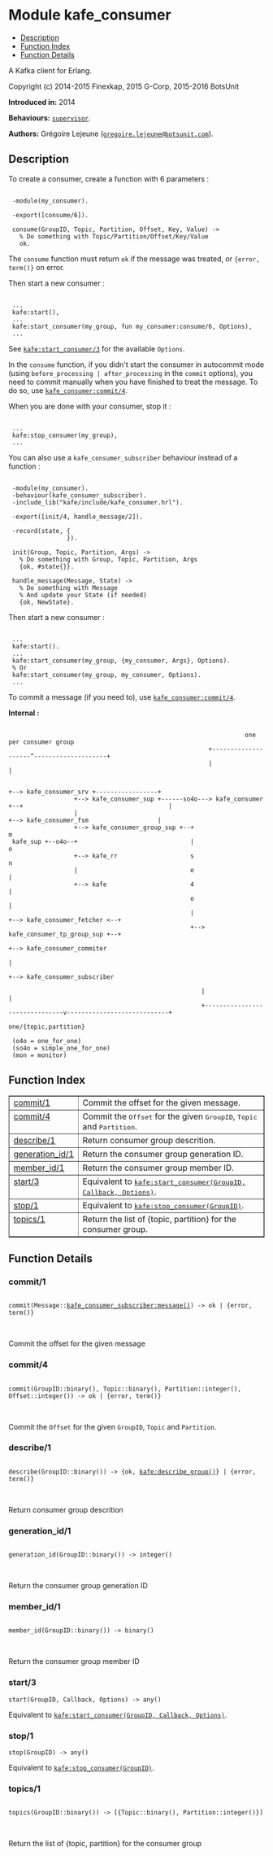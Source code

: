 

# Module kafe_consumer #
* [Description](#description)
* [Function Index](#index)
* [Function Details](#functions)


A Kafka client for Erlang.

Copyright (c) 2014-2015 Finexkap, 2015 G-Corp, 2015-2016 BotsUnit

__Introduced in:__ 2014

__Behaviours:__ [`supervisor`](supervisor.md).

__Authors:__ Grégoire Lejeune ([`gregoire.lejeune@botsunit.com`](mailto:gregoire.lejeune@botsunit.com)).

<a name="description"></a>

## Description ##

To create a consumer, create a function with 6 parameters :

```

 -module(my_consumer).

 -export([consume/6]).

 consume(GroupID, Topic, Partition, Offset, Key, Value) ->
   % Do something with Topic/Partition/Offset/Key/Value
   ok.
```

The `consume` function must return `ok` if the message was treated, or `{error, term()}` on error.

Then start a new consumer :

```

 ...
 kafe:start(),
 ...
 kafe:start_consumer(my_group, fun my_consumer:consume/6, Options),
 ...
```

See [`kafe:start_consumer/3`](kafe.md#start_consumer-3) for the available `Options`.

In the `consume` function, if you didn't start the consumer in autocommit mode (using `before_processing | after_processing` in the `commit` options),
you need to commit manually when you have finished to treat the message. To do so, use [`kafe_consumer:commit/4`](kafe_consumer.md#commit-4).

When you are done with your consumer, stop it :

```

 ...
 kafe:stop_consumer(my_group),
 ...
```

You can also use a `kafe_consumer_subscriber` behaviour instead of a function :

```

 -module(my_consumer).
 -behaviour(kafe_consumer_subscriber).
 -include_lib("kafe/include/kafe_consumer.hrl").

 -export([init/4, handle_message/2]).

 -record(state, {
                }).

 init(Group, Topic, Partition, Args) ->
   % Do something with Group, Topic, Partition, Args
   {ok, #state{}}.

 handle_message(Message, State) ->
   % Do something with Message
   % And update your State (if needed)
   {ok, NewState}.
```

Then start a new consumer :

```

 ...
 kafe:start().
 ...
 kafe:start_consumer(my_group, {my_consumer, Args}, Options).
 % Or
 kafe:start_consumer(my_group, my_consumer, Options).
 ...
```

To commit a message (if you need to), use [`kafe_consumer:commit/4`](kafe_consumer.md#commit-4).

__Internal :__

```

                                                                 one per consumer group
                                                       +--------------------^--------------------+
                                                       |                                         |

                                                                          +--> kafe_consumer_srv +-----------------+
                  +--> kafe_consumer_sup +------so4o---> kafe_consumer +--+                                        |
                  |                                                       +--> kafe_consumer_fsm                   |
                  +--> kafe_consumer_group_sup +--+                                                                m
 kafe_sup +--o4o--+                               |                                                                o
                  +--> kafe_rr                    s                                                                n
                  |                               o                                                                |
                  +--> kafe                       4                                                                |
                                                  o                                                                |
                                                  |                                  +--> kafe_consumer_fetcher <--+
                                                  +--> kafe_consumer_tp_group_sup +--+
                                                                                     +--> kafe_consumer_commiter
                                                                                     |
                                                                                     +--> kafe_consumer_subscriber

                                                     |                                                            |
                                                     +-------------------------------v----------------------------+
                                                                           one/{topic,partition}

 (o4o = one_for_one)
 (so4o = simple_one_for_one)
 (mon = monitor)
```
<a name="index"></a>

## Function Index ##


<table width="100%" border="1" cellspacing="0" cellpadding="2" summary="function index"><tr><td valign="top"><a href="#commit-1">commit/1</a></td><td>
Commit the offset for the given message.</td></tr><tr><td valign="top"><a href="#commit-4">commit/4</a></td><td>
Commit the <tt>Offset</tt> for the given <tt>GroupID</tt>, <tt>Topic</tt> and <tt>Partition</tt>.</td></tr><tr><td valign="top"><a href="#describe-1">describe/1</a></td><td>
Return consumer group descrition.</td></tr><tr><td valign="top"><a href="#generation_id-1">generation_id/1</a></td><td>
Return the consumer group generation ID.</td></tr><tr><td valign="top"><a href="#member_id-1">member_id/1</a></td><td>
Return the consumer group member ID.</td></tr><tr><td valign="top"><a href="#start-3">start/3</a></td><td>Equivalent to <a href="kafe.md#start_consumer-3"><tt>kafe:start_consumer(GroupID, Callback, Options)</tt></a>.</td></tr><tr><td valign="top"><a href="#stop-1">stop/1</a></td><td>Equivalent to <a href="kafe.md#stop_consumer-1"><tt>kafe:stop_consumer(GroupID)</tt></a>.</td></tr><tr><td valign="top"><a href="#topics-1">topics/1</a></td><td>
Return the list of {topic, partition} for the consumer group.</td></tr></table>


<a name="functions"></a>

## Function Details ##

<a name="commit-1"></a>

### commit/1 ###

<pre><code>
commit(Message::<a href="kafe_consumer_subscriber.md#type-message">kafe_consumer_subscriber:message()</a>) -&gt; ok | {error, term()}
</code></pre>
<br />

Commit the offset for the given message

<a name="commit-4"></a>

### commit/4 ###

<pre><code>
commit(GroupID::binary(), Topic::binary(), Partition::integer(), Offset::integer()) -&gt; ok | {error, term()}
</code></pre>
<br />

Commit the `Offset` for the given `GroupID`, `Topic` and `Partition`.

<a name="describe-1"></a>

### describe/1 ###

<pre><code>
describe(GroupID::binary()) -&gt; {ok, <a href="kafe.md#type-describe_group">kafe:describe_group()</a>} | {error, term()}
</code></pre>
<br />

Return consumer group descrition

<a name="generation_id-1"></a>

### generation_id/1 ###

<pre><code>
generation_id(GroupID::binary()) -&gt; integer()
</code></pre>
<br />

Return the consumer group generation ID

<a name="member_id-1"></a>

### member_id/1 ###

<pre><code>
member_id(GroupID::binary()) -&gt; binary()
</code></pre>
<br />

Return the consumer group member ID

<a name="start-3"></a>

### start/3 ###

`start(GroupID, Callback, Options) -> any()`

Equivalent to [`kafe:start_consumer(GroupID, Callback, Options)`](kafe.md#start_consumer-3).

<a name="stop-1"></a>

### stop/1 ###

`stop(GroupID) -> any()`

Equivalent to [`kafe:stop_consumer(GroupID)`](kafe.md#stop_consumer-1).

<a name="topics-1"></a>

### topics/1 ###

<pre><code>
topics(GroupID::binary()) -&gt; [{Topic::binary(), Partition::integer()}]
</code></pre>
<br />

Return the list of {topic, partition} for the consumer group

